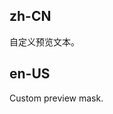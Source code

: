 ## zh-CN

自定义预览文本。

## en-US

Custom preview mask.

<style>
.customize-mask {
  font-size: 20px;
  opacity: 1;
}
.customize-mask .anticon {
  font-size: 32px;
}
</style>
